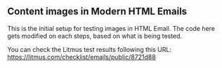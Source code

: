 ## Content images in Modern HTML Emails

This is the initial setup for testing images in HTML Email. The code here gets modified on each steps, based on what is being tested.

You can check the Litmus test results following this URL:
https://litmus.com/checklist/emails/public/8721d88
